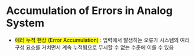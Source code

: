 # Accumulation of Errors in Analog System
- <mark class="hltr-trippy">에러 누적 현상 (Error Accumulation)</mark> : 입력에서 발생하는 오류가 시스템의 여러 구성 요소를 거치면서 계속 누적됨으로 무시할 수 없는 수준에 이를 수 있음